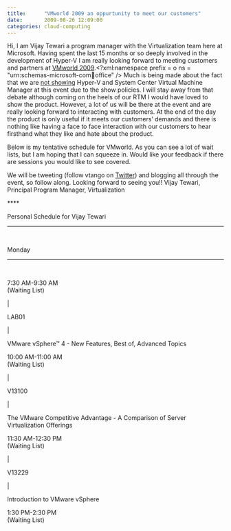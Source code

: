 ```yaml
---
title:      "VMworld 2009 an oppurtunity to meet our customers"
date:       2009-08-26 12:09:00
categories: cloud-computing
---
```

Hi, I am Vijay Tewari a program manager with the Virtualization team here at Microsoft. Having spent the last 15 months or so deeply involved in the development of Hyper-V I am really looking forward to meeting customers and partners at [VMworld 2009](http://vmworld2009.com/).<?xml:namespace prefix = o ns = "urn:schemas-microsoft-com:office:office" />  Much is being made about the fact that we are [not showing](http://blogs.technet.com/virtualization/archive/2009/08/25/What-you-won_2700_t-see-at-VMworld-2009-_2D00_-a-demo-of-SCVMM-2008-R2.aspx) Hyper-V and System Center Virtual Machine Manager at this event due to the show policies. I will stay away from that debate although coming on the heels of our RTM I would have loved to show the product. However, a lot of us will be there at the event and are really looking forward to interacting with customers. At the end of the day the product is only useful if it meets our customers’ demands and there is nothing like having a face to face interaction with our customers to hear firsthand what they like and hate about the product. 

Below is my tentative schedule for VMworld. As you can see a lot of wait lists, but I am hoping that I can squeeze in. Would like your feedback if there are sessions you would like to see covered. 

We will be tweeting (follow vtango on [Twitter](https://twitter.com/)) and blogging all through the event, so follow along.  Looking forward to seeing you!! Vijay Tewari, Principal Program Manager, Virtualization

**** 

Personal Schedule for Vijay Tewari  
  
---  
  
 

  
Monday   
  
---  
  
   
  
7:30 AM-9:30 AM  
(Waiting List) 

| 

LAB01 

| 

VMware vSphere™ 4 - New Features, Best of, Advanced Topics   
  
10:00 AM-11:00 AM  
(Waiting List) 

| 

V13100 

| 

The VMware Competitive Advantage - A Comparison of Server Virtualization Offerings   
  
11:30 AM-12:30 PM  
(Waiting List) 

| 

V13229 

| 

Introduction to VMware vSphere   
  
1:30 PM-2:30 PM  
(Waiting List) 
